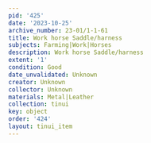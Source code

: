 ```yaml
---
pid: '425'
date: '2023-10-25'
archive_number: 23-01/1-1-61
title: Work horse Saddle/harness
subjects: Farming|Work|Horses
description: Work horse Saddle/harness
extent: '1'
condition: Good
date_unvalidated: Unknown
creator: Unknown
collector: Unknown
materials: Metal|Leather
collection: tinui
key: object
order: '424'
layout: tinui_item
---
```

